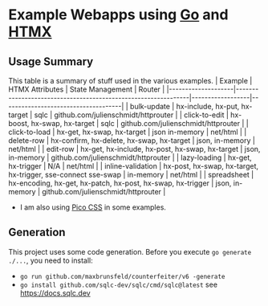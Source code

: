 # Example Webapps using [Go](https://go.dev) and [HTMX](https://htmx.org)

## Usage Summary

This table is a summary of stuff used in the various examples.
| Example            | HTMX Attributes                                               | State Management | Router                              |
|--------------------|---------------------------------------------------------------|------------------|-------------------------------------|
| bulk-update        | hx-include, hx-put, hx-target                                 | sqlc             | github.com/julienschmidt/httprouter |
| click-to-edit      | hx-boost, hx-swap, hx-target                                  | sqlc             | github.com/julienschmidt/httprouter |
| click-to-load      | hx-get, hx-swap, hx-target                                    | json  in-memory  | net/html                            |
| delete-row         | hx-confirm, hx-delete, hx-swap, hx-target                     | json, in-memory  | net/html                            |
| edit-row           | hx-get, hx-include, hx-post, hx-swap, hx-target               | json, in-memory  | github.com/julienschmidt/httprouter |
| lazy-loading       | hx-get, hx-trigger                                            | N/A              | net/html                            |
| inline-validation  | hx-post, hx-swap, hx-target, hx-trigger, sse-connect sse-swap | in-memory        | net/html                            |
| spreadsheet        | hx-encoding, hx-get, hx-patch, hx-post, hx-swap, hx-trigger   | json, in-memory  | github.com/julienschmidt/httprouter |

* I am also using [Pico CSS](https://picocss.com) in some examples.

## Generation

This project uses some code generation. Before you execute `go generate ./...`,
you need to install:

- `go run github.com/maxbrunsfeld/counterfeiter/v6 -generate`
- `go install github.com/sqlc-dev/sqlc/cmd/sqlc@latest` see https://docs.sqlc.dev
